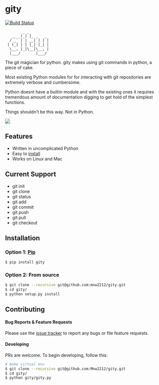 # gity 
[![Build Status](https://travis-ci.org/Mnw2212/gity.svg?branch=master)](https://travis-ci.org/Mnw2212/gity)

```
        _ _         
   __ _(_) |_ _   _ 
  / _` | | __| | | |
 | (_| | | |_| |_| |
  \__, |_|\__|\__, |
  |___/       |___/ 

```
The git magician for python. gity makes using git commands in python, a piece of cake.

Most existing Python modules for for interacting with git repositories are extremely verbose and cumbersome. 

Python doesnt have a builtin module and with the existing ones it requires tremendous amount of documentation digging to get hold of the simplest functions.

Things shouldn't be this way. Not in Python.

![](http://i.imgur.com/Qn2jHxx.gif)

## Features

- Written in uncomplicated Python
- Easy to [install](https://github.com/mnw2212/gity#installation)
- Works on Linux and Mac

## Current Support
- git init
- git clone
- git status
- git add
- git commit
- git push
- git pull
- git checkout

## Installation


### Option 1: [Pip](https://pypi.python.org/pypi/gity)

```bash
$ pip install gity
```

### Option 2: From source

```bash
$ git clone --recursive git@github.com:mnw2212/gity.git
$ cd gity/
$ python setup.py install
```

## Contributing

#### Bug Reports & Feature Requests

Please use the [issue tracker](https://github.com/mnw2212/gity/issues) to report any bugs or file feature requests.

#### Developing

PRs are welcome. To begin developing, follow this:

```bash
# make virtual env
$ git clone --recursive git@github.com:Mnw2212/gity.git
$ cd gity/
$ python gity/gity.py
```
